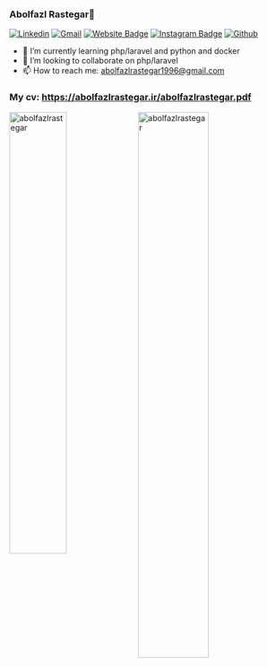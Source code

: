 ### Abolfazl Rastegar👋


[![Linkedin](https://img.shields.io/badge/-LinkedIn-blue?style=flat&logo=Linkedin&logoColor=white)](https://www.linkedin.com/in/abolfazlrastegar)
[![Gmail](https://img.shields.io/badge/-Gmail-c14438?style=flat&logo=Gmail&logoColor=white)](mailto:abolfazlrastegar1996@gmail.com)
[![Website Badge](https://img.shields.io/badge/-Website-c14438?style=flat&logo=Google-Chrome&logoColor=white&link=https://www.abolfazlrastegar.ir)](https://www.abolfazlrastegar.ir)
[![Instagram Badge](https://img.shields.io/badge/-Instagram-purple?logo=instagram&logoColor=white&link=https://instagram.com/abolfazlrastegar.official/)](https://www.instagram.com/abolfazlrastegar.official)
[![Github](https://img.shields.io/github/followers/abolfazlrastegar?label=Follow&style=social)](https://github.com/abolfazlrastegar)

<!--- 🔭 I’m currently working on ... -->
- 🌱 I’m currently learning php/laravel and python and docker
- 👯 I’m looking to collaborate on php/laravel
- 📫 How to reach me: abolfazlrastegar1996@gmail.com

### My cv: <a href="https://abolfazlrastegar.ir/abolfazlrastegar.pdf" target="_blank" rel="noreferrer">https://abolfazlrastegar.ir/abolfazlrastegar.pdf</a>
<div>
  <img width="45%" align="left" src="https://github-readme-stats.vercel.app/api/top-langs?username=abolfazlrastegar&show_icons=true&locale=en&layout=compact" alt="abolfazlrastegar" />
  <img width="50%"  src="https://github-readme-streak-stats.herokuapp.com/?user=abolfazlrastegar&" alt="abolfazlrastegar" />
</div>
